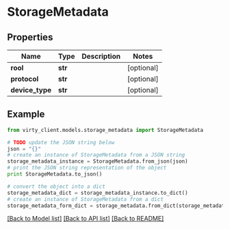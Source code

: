 # StorageMetadata


## Properties

Name | Type | Description | Notes
------------ | ------------- | ------------- | -------------
**rool** | **str** |  | [optional] 
**protocol** | **str** |  | [optional] 
**device_type** | **str** |  | [optional] 

## Example

```python
from virty_client.models.storage_metadata import StorageMetadata

# TODO update the JSON string below
json = "{}"
# create an instance of StorageMetadata from a JSON string
storage_metadata_instance = StorageMetadata.from_json(json)
# print the JSON string representation of the object
print StorageMetadata.to_json()

# convert the object into a dict
storage_metadata_dict = storage_metadata_instance.to_dict()
# create an instance of StorageMetadata from a dict
storage_metadata_form_dict = storage_metadata.from_dict(storage_metadata_dict)
```
[[Back to Model list]](../README.md#documentation-for-models) [[Back to API list]](../README.md#documentation-for-api-endpoints) [[Back to README]](../README.md)


